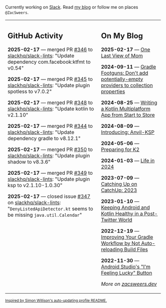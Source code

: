 Currently working on [Slack](https://slack.com/). Read [my blog](https://zacsweers.dev/) or follow me on places `@ZacSweers`.

<table><tr><td valign="top" width="60%">

## GitHub Activity
<!-- githubActivity starts -->
**2025-02-17** — merged PR [#346](https://github.com/slackhq/slack-lints/pull/346) to [slackhq/slack-lints](https://github.com/slackhq/slack-lints): "Update dependency com.facebook:ktfmt to v0.54"

**2025-02-17** — merged PR [#345](https://github.com/slackhq/slack-lints/pull/345) to [slackhq/slack-lints](https://github.com/slackhq/slack-lints): "Update plugin spotless to v7.0.2"

**2025-02-17** — merged PR [#348](https://github.com/slackhq/slack-lints/pull/348) to [slackhq/slack-lints](https://github.com/slackhq/slack-lints): "Update kotlin to v2.1.10"

**2025-02-17** — merged PR [#344](https://github.com/slackhq/slack-lints/pull/344) to [slackhq/slack-lints](https://github.com/slackhq/slack-lints): "Update dependency gradle to v8.12.1"

**2025-02-17** — merged PR [#350](https://github.com/slackhq/slack-lints/pull/350) to [slackhq/slack-lints](https://github.com/slackhq/slack-lints): "Update plugin shadow to v8.3.6"

**2025-02-17** — merged PR [#349](https://github.com/slackhq/slack-lints/pull/349) to [slackhq/slack-lints](https://github.com/slackhq/slack-lints): "Update plugin ksp to v2.1.10-1.0.30"

**2025-02-17** — closed issue [#347](https://github.com/slackhq/slack-lints/issues/347) on [slackhq/slack-lints](https://github.com/slackhq/slack-lints): "`DenyListedApiDetector.kt` seems to be missing `java.util.Calendar`"
<!-- githubActivity ends -->
</td><td valign="top" width="40%">

## On My Blog
<!-- blog starts -->
**2025-02-17** — [One Last View of Mom](https://www.zacsweers.dev/one-last-view-of-mom/)

**2024-09-11** — [Gradle Footguns: Don't add potentially-empty providers to collection properties](https://www.zacsweers.dev/gradle-footgun-adding-empty-providers-to-collection-properties/)

**2024-08-25** — [Writing a Kotlin Multiplatform App from Start to Store](https://www.zacsweers.dev/writing-a-kotlin-multiplatform-app-from-start-to-store/)

**2024-08-09** — [Introducing: Anvil-KSP](https://www.zacsweers.dev/introducing-anvil-ksp/)

**2024-05-06** — [Preparing for K2](https://www.zacsweers.dev/preparing-for-k2/)

**2024-01-03** — [Life in 2024](https://www.zacsweers.dev/life-in-2024/)

**2023-07-09** — [Catching Up on CatchUp: 2023](https://www.zacsweers.dev/catching-up-on-catchup-2023/)

**2023-01-10** — [Keeping Android and Kotlin Healthy in a Post-Twitter World](https://www.zacsweers.dev/keeping-android-healthy/)

**2022-12-19** — [Improving Your Gradle Workflow by Not Auto-reloading Build Files](https://www.zacsweers.dev/improving-your-workflow-by-not-auto-reloading-build-files/)

**2022-11-30** — [Android Studio's "I'm Feeling Lucky" Button](https://www.zacsweers.dev/android-studios-im-feeling-lucky-button/)
<!-- blog ends -->
_More on [zacsweers.dev](https://zacsweers.dev/)_
</td></tr></table>

<sub><a href="https://simonwillison.net/2020/Jul/10/self-updating-profile-readme/">Inspired by Simon Willison's auto-updating profile README.</a></sub>